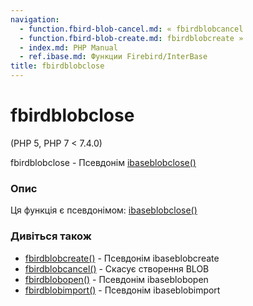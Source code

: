 ```yaml
---
navigation:
  - function.fbird-blob-cancel.md: « fbirdblobcancel
  - function.fbird-blob-create.md: fbirdblobcreate »
  - index.md: PHP Manual
  - ref.ibase.md: Функции Firebird/InterBase
title: fbirdblobclose
---
```

# fbirdblobclose

(PHP 5, PHP 7 < 7.4.0)

fbirdblobclose - Псевдонім [ibaseblobclose()](function.ibase-blob-close.md)

### Опис

Ця функція є псевдонімом: [ibaseblobclose()](function.ibase-blob-close.md)

### Дивіться також

-   [fbirdblobcreate()](function.fbird-blob-create.md) - Псевдонім ibaseblobcreate
-   [fbirdblobcancel()](function.fbird-blob-cancel.md) - Скасує створення BLOB
-   [fbirdblobopen()](function.fbird-blob-open.md) - Псевдонім ibaseblobopen
-   [fbirdblobimport()](function.fbird-blob-import.md) - Псевдонім ibaseblobimport
